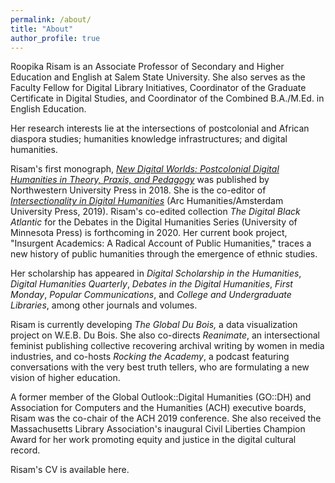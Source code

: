 ```yaml
---
permalink: /about/
title: "About"
author_profile: true
---
```


Roopika Risam is an Associate Professor of Secondary and Higher Education and English at Salem State University. She also serves as the Faculty Fellow for Digital Library Initiatives, Coordinator of the Graduate Certificate in Digital Studies, and Coordinator of the Combined B.A./M.Ed. in English Education.

Her research interests lie at the intersections of postcolonial and African diaspora studies; humanities knowledge infrastructures; and digital humanities.

Risam's first monograph, [_New Digital Worlds: Postcolonial Digital Humanities in Theory, Praxis, and Pedagogy_](../ndw) was published by Northwestern University Press in 2018. She is the co-editor of [_Intersectionality in Digital Humanities_](../intersectionality) (Arc Humanities/Amsterdam University Press, 2019). Risam's co-edited collection _The Digital Black Atlantic_ for the Debates in the Digital Humanities Series (University of Minnesota Press) is forthcoming in 2020. Her current book project, "Insurgent Academics: A Radical Account of Public Humanities," traces a new history of public humanities through the emergence of ethnic studies.

Her scholarship has appeared in _Digital Scholarship in the Humanities_, _Digital Humanities Quarterly_, _Debates in the Digital Humanities_, _First Monday_, _Popular Communications_, and _College and Undergraduate Libraries_, among other journals and volumes.

Risam is currently developing _The Global Du Bois,_ a data visualization project on W.E.B. Du Bois. She also co-directs _Reanimate_, an intersectional feminist publishing collective recovering archival writing by women in media industries, and co-hosts _Rocking the Academy_, a podcast featuring conversations with the very best truth tellers, who are formulating a new vision of higher education.

A former member of the Global Outlook::Digital Humanities (GO::DH) and Association for Computers and the Humanities (ACH) executive boards, Risam was the co-chair of the ACH 2019 conference. She also received the Massachusetts Library Association's inaugural Civil Liberties Champion Award for her work promoting equity and justice in the digital cultural record.

Risam's CV is available here.

